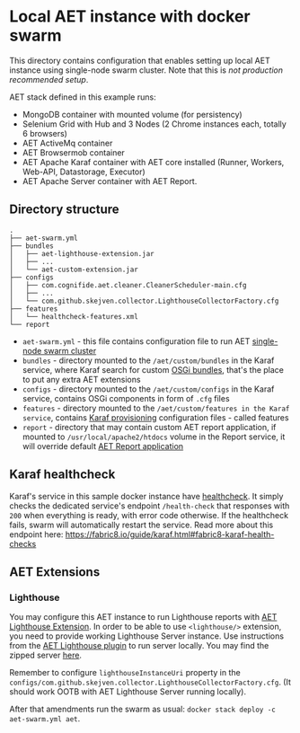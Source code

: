 # Local AET instance with docker swarm
This directory contains configuration that enables setting up local AET instance using single-node swarm cluster. 
Note that this is *not production recommended setup*.

AET stack defined in this example runs:
- MongoDB container with mounted volume (for persistency)
- Selenium Grid with Hub and 3 Nodes (2 Chrome instances each, totally 6 browsers)
- AET ActiveMq container
- AET Browsermob container
- AET Apache Karaf container with AET core installed (Runner, Workers, Web-API, Datastorage, Executor)
- AET Apache Server container with AET Report.

## Directory structure
```
.
├── aet-swarm.yml
├── bundles
│   ├── aet-lighthouse-extension.jar
│   ├── ...
│   └── aet-custom-extension.jar
├── configs
│   ├── com.cognifide.aet.cleaner.CleanerScheduler-main.cfg
│   ├── ...
│   └── com.github.skejven.collector.LighthouseCollectorFactory.cfg
├── features
│   └── healthcheck-features.xml
└── report
```

- `aet-swarm.yml` - this file contains configuration file to run AET [single-node swarm cluster](https://docs.docker.com/engine/swarm/key-concepts/)
- `bundles` - directory mounted to the `/aet/custom/bundles` in the Karaf service, where Karaf search for custom [OSGi bundles](https://en.wikipedia.org/wiki/OSGi#Bundles), that's the place to put any extra AET extensions
- `configs` - directory mounted to the `/aet/custom/configs` in the Karaf service, contains OSGi components in form of `.cfg` files
- `features` - directory mounted to the `/aet/custom/features in the Karaf service`, contains [Karaf provisioning](https://karaf.apache.org/manual/latest/provisioning) configuration files - called features
- `report` - directory that may contain custom AET report application, if mounted to `/usr/local/apache2/htdocs` volume in the Report service, it will override default [AET Report application](https://github.com/Cognifide/aet/tree/master/report)

## Karaf healthcheck
Karaf's service in this sample docker instance have [healthcheck](https://docs.docker.com/compose/compose-file/#healthcheck). It simply checks the dedicated service's endpoint `/health-check` that responses with `200` when everything is ready, with error code otherwise. If the healthcheck fails, swarm will automatically restart the service.
Read more about this endpoint here: https://fabric8.io/guide/karaf.html#fabric8-karaf-health-checks

## AET Extensions

### Lighthouse
You may configure this AET instance to run Lighthouse reports with [AET Lighthouse Extension](https://github.com/Skejven/aet-lighthouse-extension).
In order to be able to use `<lighthouse/>` extension, you need to provide working Lighthouse Server instance. 
Use instructions from the [AET Lighthouse plugin](https://github.com/Skejven/aet-lighthouse-extension/tree/master/lighthouse-server#lighthouse-server-for-aet-collector) 
to run server locally. You may find the zipped server [here](https://github.com/Skejven/aet-lighthouse-extension/releases/download/0.1.0/aet-lighthouse-server.zip).

Remember to configure `lighthouseInstanceUri` property in the `configs/com.github.skejven.collector.LighthouseCollectorFactory.cfg`.
(It should work OOTB with AET Lighthouse Server running locally).

After that amendments run the swarm as usual: `docker stack deploy -c aet-swarm.yml aet`.

